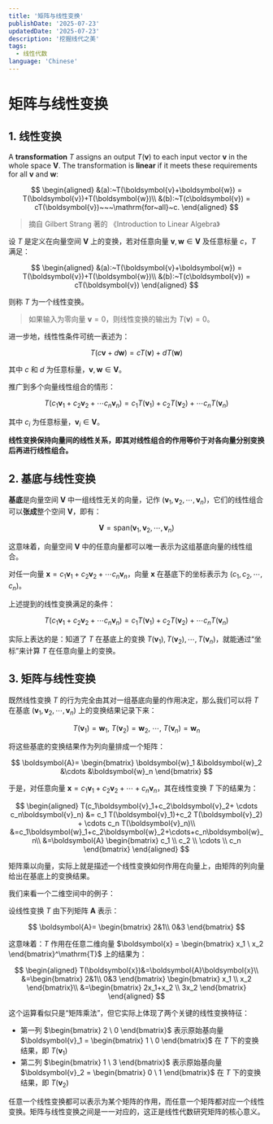 ```yaml
---
title: '矩阵与线性变换'
publishDate: '2025-07-23'
updatedDate: '2025-07-23'
description: '挖掘线代之美'
tags:
  - 线性代数
language: 'Chinese'
---
```


# 矩阵与线性变换

## 1. 线性变换

A **transformation** $T$ assigns an output $T(\boldsymbol{v})$ to each input vector $\boldsymbol{v}$ in the whole space $\mathbf{V}$. The transformation is **linear** if it meets these requirements for all $\boldsymbol{v}$ and $\boldsymbol{w}$:

$$
\begin{aligned}
&(a):~T(\boldsymbol{v}+\boldsymbol{w}) = T(\boldsymbol{v})+T(\boldsymbol{w})\\
&(b):~T(c\boldsymbol{v}) = cT(\boldsymbol{v})~~~\mathrm{for~all}~c.
\end{aligned}
$$

> 摘自 Gilbert Strang 著的 《Introduction to Linear Algebra》

设 $T$ 是定义在向量空间 $\mathbf{V}$ 上的变换，若对任意向量 $\boldsymbol{v}, \boldsymbol{w} \in \mathbf{V}$ 及任意标量 $c$，$T$ 满足：

$$
\begin{aligned}
&(a):~T(\boldsymbol{v}+\boldsymbol{w}) = T(\boldsymbol{v})+T(\boldsymbol{w})\\
&(b):~T(c\boldsymbol{v}) = cT(\boldsymbol{v})
\end{aligned}
$$

则称 $T$ 为一个线性变换。

>如果输入为零向量 $\boldsymbol{v} = 0$，则线性变换的输出为 $T(\boldsymbol{v}) = 0$。

进一步地，线性性条件可统一表述为：

$$
T(c\boldsymbol{v}+d\boldsymbol{w}) = cT(\boldsymbol{v})+dT(\boldsymbol{w})
$$
  
其中 $c$ 和 $d$ 为任意标量，$\boldsymbol{v}, \boldsymbol{w} \in \mathbf{V}$。

推广到多个向量线性组合的情形：

$$
T(c_1\boldsymbol{v}_1+c_2\boldsymbol{v}_2+ \cdots c_n\boldsymbol{v}_n) = c_1 T(\boldsymbol{v}_1)+c_2 T(\boldsymbol{v}_2) + \cdots c_n T(\boldsymbol{v}_n)
$$

其中 $c_i$ 为任意标量，$\boldsymbol{v}_i  \in \mathbf{V}$。

**线性变换保持向量间的线性关系，即其对线性组合的作用等价于对各向量分别变换后再进行线性组合。**

## 2. 基底与线性变换

**基底**是向量空间 $\mathbf{V}$ 中一组线性无关的向量，记作 $(\boldsymbol{v}_1, \boldsymbol{v}_2, \cdots, \boldsymbol{v}_n)$，它们的线性组合可以**张成**整个空间 $\mathbf{V}$，即有：

$$
\mathbf{V} = \mathrm{span}(\boldsymbol{v}_1, \boldsymbol{v}_2, \cdots, \boldsymbol{v}_n)
$$

这意味着，向量空间 $\mathbf{V}$ 中的任意向量都可以唯一表示为这组基底向量的线性组合。

对任一向量 $\boldsymbol{x} = c_1\boldsymbol{v}_1+c_2\boldsymbol{v}_2+ \cdots c_n\boldsymbol{v}_n$，向量 $\boldsymbol{x}$ 在基底下的坐标表示为 $(c_1,c_2,\cdots,c_n)$。

上述提到的线性变换满足的条件：

$$
T(c_1\boldsymbol{v}_1+c_2\boldsymbol{v}_2+ \cdots c_n\boldsymbol{v}_n) = c_1 T(\boldsymbol{v}_1)+c_2 T(\boldsymbol{v}_2) + \cdots c_n T(\boldsymbol{v}_n)
$$

实际上表达的是：知道了 $T$ 在基底上的变换 $T(\boldsymbol{v}_1),T(\boldsymbol{v}_2), \cdots,T(\boldsymbol{v}_n)$，就能通过“坐标”来计算 $T$ 在任意向量上的变换。

## 3. 矩阵与线性变换

既然线性变换 $T$ 的行为完全由其对一组基底向量的作用决定，那么我们可以将 $T$ 在基底 $(\boldsymbol{v}_1, \boldsymbol{v}_2, \cdots, \boldsymbol{v}_n)$ 上的变换结果记录下来：

$$
T(\boldsymbol{v}_1)=\boldsymbol{w}_1,~
T(\boldsymbol{v}_2)=\boldsymbol{w}_2,~
\cdots,~
T(\boldsymbol{v}_n)=\boldsymbol{w}_n
$$

将这些基底的变换结果作为列向量排成一个矩阵：

$$
\boldsymbol{A}=
\begin{bmatrix}
\boldsymbol{w}_1
&\boldsymbol{w}_2
&\cdots
&\boldsymbol{w}_n
\end{bmatrix}
$$

于是，对任意向量 $\boldsymbol{x} = c_1\boldsymbol{v}_1 + c_2\boldsymbol{v}_2 + \cdots + c_n\boldsymbol{v}_n$，其在线性变换 $T$ 下的结果为：

$$
\begin{aligned}
T(c_1\boldsymbol{v}_1+c_2\boldsymbol{v}_2+ \cdots c_n\boldsymbol{v}_n) 
&= c_1 T(\boldsymbol{v}_1)+c_2 T(\boldsymbol{v}_2) + \cdots c_n T(\boldsymbol{v}_n)\\
&=c_1\boldsymbol{w}_1+c_2\boldsymbol{w}_2+\cdots+c_n\boldsymbol{w}_n\\
&=\boldsymbol{A}
\begin{bmatrix}
c_1
\\
c_2
\\
\cdots
\\
c_n
\end{bmatrix}
\end{aligned}
$$

矩阵乘以向量，实际上就是描述一个线性变换如何作用在向量上，由矩阵的列向量给出在基底上的变换结果。

我们来看一个二维空间中的例子：

设线性变换 $T$ 由下列矩阵 $\boldsymbol{A}$ 表示：

$$
\boldsymbol{A}=
\begin{bmatrix}
2&1\\
0&3
\end{bmatrix}
$$

这意味着：$T$ 作用在任意二维向量 $\boldsymbol{x} = \begin{bmatrix} x_1 \ x_2 \end{bmatrix}^\mathrm{T}$ 上的结果为：

$$
\begin{aligned}
T(\boldsymbol{x})&=\boldsymbol{A}\boldsymbol{x}\\
&=\begin{bmatrix}
2&1\\
0&3
\end{bmatrix}
\begin{bmatrix} x_1 \\ x_2 \end{bmatrix}\\
&=\begin{bmatrix} 2x_1+x_2 \\ 3x_2 \end{bmatrix}
\end{aligned}
$$

这个运算看似只是“矩阵乘法”，但它实际上体现了两个关键的线性变换特征：

- 第一列 $\begin{bmatrix} 2 \ 0 \end{bmatrix}$ 表示原始基向量 $\boldsymbol{v}_1 = \begin{bmatrix} 1 \ 0 \end{bmatrix}$ 在 $T$ 下的变换结果，即 $T(\boldsymbol{v}_1)$
- 第二列 $\begin{bmatrix} 1 \ 3 \end{bmatrix}$ 表示原始基向量 $\boldsymbol{v}_2 = \begin{bmatrix} 0 \ 1 \end{bmatrix}$ 在 $T$ 下的变换结果，即 $T(\boldsymbol{v}_2)$

任意一个线性变换都可以表示为某个矩阵的作用，而任意一个矩阵都对应一个线性变换。矩阵与线性变换之间是一一对应的，这正是线性代数研究矩阵的核心意义。
